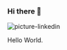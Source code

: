 ### Hi there 👋


![picture-linkedin](https://github.com/meandyc/meandyc/assets/121063076/62563932-1f1e-424a-acc9-2972e984227d)


<!--
**meandyc/meandyc** is a ✨ _special_ ✨ repository because its `README.md` (this file) appears on your GitHub profile.

Here are some ideas to get you started:

- 🔭 I’m currently working on ...
- 🌱 I’m currently learning ...
- 👯 I’m looking to collaborate on ...
- 🤔 I’m looking for help with ...
- 💬 Ask me about ...
- 📫 How to reach me: ...
- 😄 Pronouns: ...
- ⚡ Fun fact: ...
-->
Hello World.
